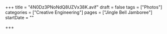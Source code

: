 +++
title = "4N0Dz3PNoNdQ8UZVx38K.avif"
draft = false
tags = ["Photos"]
categories = ["Creative Engineering"]
pages = ["Jingle Bell Jamboree"]
startDate = ""

+++
